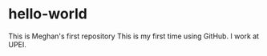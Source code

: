 # hello-world
This is Meghan's first repository 
This is my first time using GitHub. I work at UPEI.

